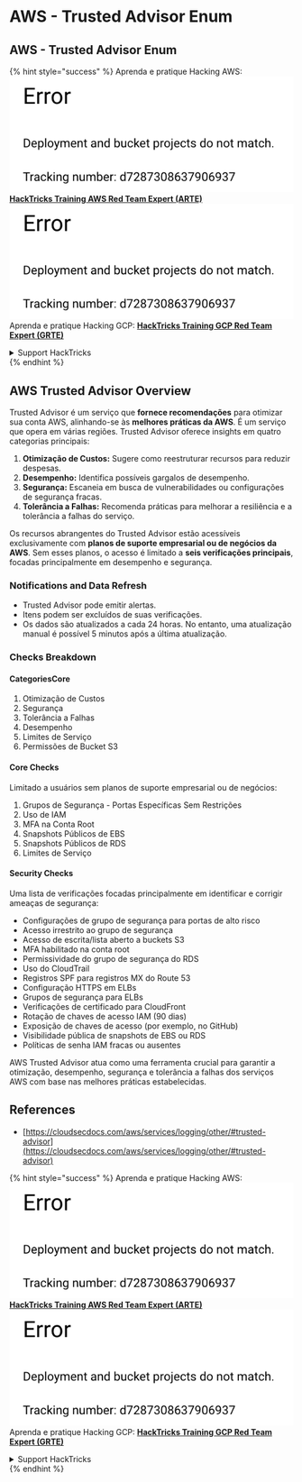 # AWS - Trusted Advisor Enum

## AWS - Trusted Advisor Enum

{% hint style="success" %}
Aprenda e pratique Hacking AWS:<img src="../../../../.gitbook/assets/image (1) (1).png" alt="" data-size="line">[**HackTricks Training AWS Red Team Expert (ARTE)**](https://training.hacktricks.xyz/courses/arte)<img src="../../../../.gitbook/assets/image (1) (1).png" alt="" data-size="line">\
Aprenda e pratique Hacking GCP: <img src="../../../../.gitbook/assets/image (2).png" alt="" data-size="line">[**HackTricks Training GCP Red Team Expert (GRTE)**<img src="../../../../.gitbook/assets/image (2).png" alt="" data-size="line">](https://training.hacktricks.xyz/courses/grte)

<details>

<summary>Support HackTricks</summary>

* Confira os [**planos de assinatura**](https://github.com/sponsors/carlospolop)!
* **Junte-se ao** 💬 [**grupo do Discord**](https://discord.gg/hRep4RUj7f) ou ao [**grupo do telegram**](https://t.me/peass) ou **siga**-nos no **Twitter** 🐦 [**@hacktricks\_live**](https://twitter.com/hacktricks\_live)**.**
* **Compartilhe truques de hacking enviando PRs para os repositórios do** [**HackTricks**](https://github.com/carlospolop/hacktricks) e [**HackTricks Cloud**](https://github.com/carlospolop/hacktricks-cloud).

</details>
{% endhint %}

## AWS Trusted Advisor Overview

Trusted Advisor é um serviço que **fornece recomendações** para otimizar sua conta AWS, alinhando-se às **melhores práticas da AWS**. É um serviço que opera em várias regiões. Trusted Advisor oferece insights em quatro categorias principais:

1. **Otimização de Custos:** Sugere como reestruturar recursos para reduzir despesas.
2. **Desempenho:** Identifica possíveis gargalos de desempenho.
3. **Segurança:** Escaneia em busca de vulnerabilidades ou configurações de segurança fracas.
4. **Tolerância a Falhas:** Recomenda práticas para melhorar a resiliência e a tolerância a falhas do serviço.

Os recursos abrangentes do Trusted Advisor estão acessíveis exclusivamente com **planos de suporte empresarial ou de negócios da AWS**. Sem esses planos, o acesso é limitado a **seis verificações principais**, focadas principalmente em desempenho e segurança.

### Notifications and Data Refresh

* Trusted Advisor pode emitir alertas.
* Itens podem ser excluídos de suas verificações.
* Os dados são atualizados a cada 24 horas. No entanto, uma atualização manual é possível 5 minutos após a última atualização.

### **Checks Breakdown**

#### CategoriesCore

1. Otimização de Custos
2. Segurança
3. Tolerância a Falhas
4. Desempenho
5. Limites de Serviço
6. Permissões de Bucket S3

#### Core Checks

Limitado a usuários sem planos de suporte empresarial ou de negócios:

1. Grupos de Segurança - Portas Específicas Sem Restrições
2. Uso de IAM
3. MFA na Conta Root
4. Snapshots Públicos de EBS
5. Snapshots Públicos de RDS
6. Limites de Serviço

#### Security Checks

Uma lista de verificações focadas principalmente em identificar e corrigir ameaças de segurança:

* Configurações de grupo de segurança para portas de alto risco
* Acesso irrestrito ao grupo de segurança
* Acesso de escrita/lista aberto a buckets S3
* MFA habilitado na conta root
* Permissividade do grupo de segurança do RDS
* Uso do CloudTrail
* Registros SPF para registros MX do Route 53
* Configuração HTTPS em ELBs
* Grupos de segurança para ELBs
* Verificações de certificado para CloudFront
* Rotação de chaves de acesso IAM (90 dias)
* Exposição de chaves de acesso (por exemplo, no GitHub)
* Visibilidade pública de snapshots de EBS ou RDS
* Políticas de senha IAM fracas ou ausentes

AWS Trusted Advisor atua como uma ferramenta crucial para garantir a otimização, desempenho, segurança e tolerância a falhas dos serviços AWS com base nas melhores práticas estabelecidas.

## **References**

* [https://cloudsecdocs.com/aws/services/logging/other/#trusted-advisor](https://cloudsecdocs.com/aws/services/logging/other/#trusted-advisor)

{% hint style="success" %}
Aprenda e pratique Hacking AWS:<img src="../../../../.gitbook/assets/image (1) (1).png" alt="" data-size="line">[**HackTricks Training AWS Red Team Expert (ARTE)**](https://training.hacktricks.xyz/courses/arte)<img src="../../../../.gitbook/assets/image (1) (1).png" alt="" data-size="line">\
Aprenda e pratique Hacking GCP: <img src="../../../../.gitbook/assets/image (2).png" alt="" data-size="line">[**HackTricks Training GCP Red Team Expert (GRTE)**<img src="../../../../.gitbook/assets/image (2).png" alt="" data-size="line">](https://training.hacktricks.xyz/courses/grte)

<details>

<summary>Support HackTricks</summary>

* Confira os [**planos de assinatura**](https://github.com/sponsors/carlospolop)!
* **Junte-se ao** 💬 [**grupo do Discord**](https://discord.gg/hRep4RUj7f) ou ao [**grupo do telegram**](https://t.me/peass) ou **siga**-nos no **Twitter** 🐦 [**@hacktricks\_live**](https://twitter.com/hacktricks\_live)**.**
* **Compartilhe truques de hacking enviando PRs para os repositórios do** [**HackTricks**](https://github.com/carlospolop/hacktricks) e [**HackTricks Cloud**](https://github.com/carlospolop/hacktricks-cloud).

</details>
{% endhint %}
